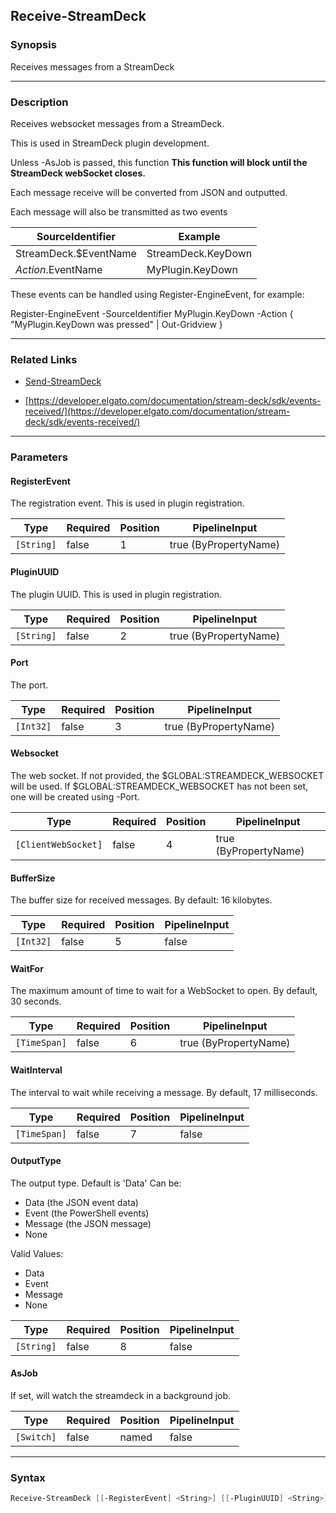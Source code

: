 Receive-StreamDeck
------------------




### Synopsis
Receives messages from a StreamDeck



---


### Description

Receives websocket messages from a StreamDeck.

This is used in StreamDeck plugin development.

Unless -AsJob is passed, this function **This function will block until the StreamDeck webSocket closes.**

Each message receive will be converted from JSON and outputted.

Each message will also be transmitted as two events

|    SourceIdentifier   |         Example         |
|-----------------------|-------------------------|
| StreamDeck.$EventName |    StreamDeck.KeyDown   |
| $Action.$EventName    |    MyPlugin.KeyDown     |

These events can be handled using Register-EngineEvent, for example:

Register-EngineEvent -SourceIdentifier MyPlugin.KeyDown -Action {
    "MyPlugin.KeyDown was pressed" | Out-Gridview
}



---


### Related Links
* [Send-StreamDeck](Send-StreamDeck.md)



* [https://developer.elgato.com/documentation/stream-deck/sdk/events-received/](https://developer.elgato.com/documentation/stream-deck/sdk/events-received/)





---


### Parameters
#### **RegisterEvent**

The registration event. This is used in plugin registration.






|Type      |Required|Position|PipelineInput        |
|----------|--------|--------|---------------------|
|`[String]`|false   |1       |true (ByPropertyName)|



#### **PluginUUID**

The plugin UUID.  This is used in plugin registration.






|Type      |Required|Position|PipelineInput        |
|----------|--------|--------|---------------------|
|`[String]`|false   |2       |true (ByPropertyName)|



#### **Port**

The port.






|Type     |Required|Position|PipelineInput        |
|---------|--------|--------|---------------------|
|`[Int32]`|false   |3       |true (ByPropertyName)|



#### **Websocket**

The web socket.
If not provided, the $GLOBAL:STREAMDECK_WEBSOCKET will be used.
If $GLOBAL:STREAMDECK_WEBSOCKET has not been set, one will be created using -Port.






|Type               |Required|Position|PipelineInput        |
|-------------------|--------|--------|---------------------|
|`[ClientWebSocket]`|false   |4       |true (ByPropertyName)|



#### **BufferSize**

The buffer size for received messages.  By default: 16 kilobytes.






|Type     |Required|Position|PipelineInput|
|---------|--------|--------|-------------|
|`[Int32]`|false   |5       |false        |



#### **WaitFor**

The maximum amount of time to wait for a WebSocket to open.  By default, 30 seconds.






|Type        |Required|Position|PipelineInput        |
|------------|--------|--------|---------------------|
|`[TimeSpan]`|false   |6       |true (ByPropertyName)|



#### **WaitInterval**

The interval to wait while receiving a message.  By default, 17 milliseconds.






|Type        |Required|Position|PipelineInput|
|------------|--------|--------|-------------|
|`[TimeSpan]`|false   |7       |false        |



#### **OutputType**

The output type.  Default is 'Data' Can be:
* Data    (the JSON event data)
* Event   (the PowerShell events)
* Message (the JSON message)
* None



Valid Values:

* Data
* Event
* Message
* None






|Type      |Required|Position|PipelineInput|
|----------|--------|--------|-------------|
|`[String]`|false   |8       |false        |



#### **AsJob**

If set, will watch the streamdeck in a background job.






|Type      |Required|Position|PipelineInput|
|----------|--------|--------|-------------|
|`[Switch]`|false   |named   |false        |





---


### Syntax
```PowerShell
Receive-StreamDeck [[-RegisterEvent] <String>] [[-PluginUUID] <String>] [[-Port] <Int32>] [[-Websocket] <ClientWebSocket>] [[-BufferSize] <Int32>] [[-WaitFor] <TimeSpan>] [[-WaitInterval] <TimeSpan>] [[-OutputType] <String>] [-AsJob] [<CommonParameters>]
```
